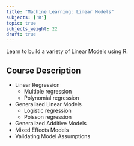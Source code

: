 ```yaml
---
title: "Machine Learning: Linear Models"
subjects: ['R']
topic: true
subjects_weight: 22
draft: true
---
```


<!--
	http://www.quantide.com/winter-courses-opening-r-data-science-statistics-data-science/
-->

Learn to build a variety of Linear Models using R.

## Course Description

- Linear Regression
	- Multiple regression
	- Polynomial regression
- Generalised Linear Models
	- Logistic regression
	- Poisson regression
- Generalized Additive Models
- Mixed Effects Models
- Validating Model Assumptions
